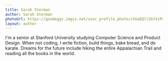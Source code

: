 ```yaml
---
title: Sarah Sterman
author: Sarah Sterman
photoUrl: https://goodeggs.imgix.net/user_profile_photo/chGaEQllSGf4jPmTwt7p_Sarah.jpg?w=150&h=150&fit=crop&crop=faces
layout: author
---
```


I'm a senior at Stanford University studying Computer Science and Product Design. When not coding, I write fiction, build things, bake bread, and do karate. Dreams for the future include hiking the entire Appalachian Trail and reading all the books in the world.